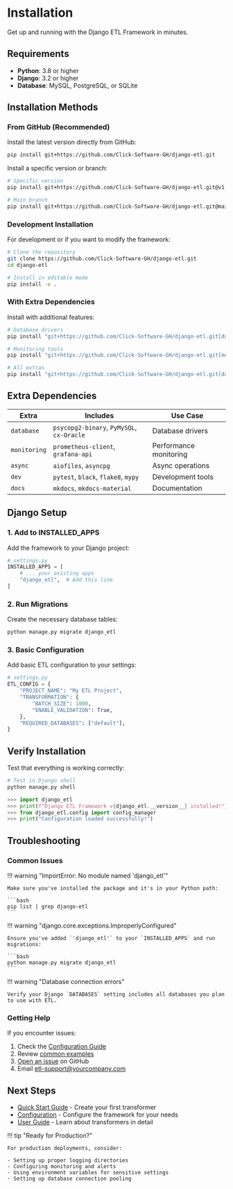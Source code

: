 # Installation

Get up and running with the Django ETL Framework in minutes.

## Requirements

- **Python**: 3.8 or higher
- **Django**: 3.2 or higher
- **Database**: MySQL, PostgreSQL, or SQLite

## Installation Methods

### From GitHub (Recommended)

Install the latest version directly from GitHub:

```bash
pip install git+https://github.com/Click-Software-GH/django-etl.git
```

Install a specific version or branch:

```bash
# Specific version
pip install git+https://github.com/Click-Software-GH/django-etl.git@v1.0.0

# Main branch
pip install git+https://github.com/Click-Software-GH/django-etl.git@main
```

### Development Installation

For development or if you want to modify the framework:

```bash
# Clone the repository
git clone https://github.com/Click-Software-GH/django-etl.git
cd django-etl

# Install in editable mode
pip install -e .
```

### With Extra Dependencies

Install with additional features:

```bash
# Database drivers
pip install "git+https://github.com/Click-Software-GH/django-etl.git[database]"

# Monitoring tools
pip install "git+https://github.com/Click-Software-GH/django-etl.git[monitoring]"

# All extras
pip install "git+https://github.com/Click-Software-GH/django-etl.git[database,monitoring,async]"
```

## Extra Dependencies

| Extra | Includes | Use Case |
|-------|----------|----------|
| `database` | `psycopg2-binary`, `PyMySQL`, `cx-Oracle` | Database drivers |
| `monitoring` | `prometheus-client`, `grafana-api` | Performance monitoring |
| `async` | `aiofiles`, `asyncpg` | Async operations |
| `dev` | `pytest`, `black`, `flake8`, `mypy` | Development tools |
| `docs` | `mkdocs`, `mkdocs-material` | Documentation |

## Django Setup

### 1. Add to INSTALLED_APPS

Add the framework to your Django project:

```python
# settings.py
INSTALLED_APPS = [
    # ... your existing apps
    "django_etl",  # Add this line
]
```

### 2. Run Migrations

Create the necessary database tables:

```bash
python manage.py migrate django_etl
```

### 3. Basic Configuration

Add basic ETL configuration to your settings:

```python
# settings.py
ETL_CONFIG = {
    "PROJECT_NAME": "My ETL Project",
    "TRANSFORMATION": {
        "BATCH_SIZE": 1000,
        "ENABLE_VALIDATION": True,
    },
    "REQUIRED_DATABASES": ["default"],
}
```

## Verify Installation

Test that everything is working correctly:

```python
# Test in Django shell
python manage.py shell

>>> import django_etl
>>> print(f"Django ETL Framework v{django_etl.__version__} installed!")
>>> from django_etl.config import config_manager
>>> print("Configuration loaded successfully!")
```

## Troubleshooting

### Common Issues

!!! warning "ImportError: No module named 'django_etl'"
    
    Make sure you've installed the package and it's in your Python path:
    
    ```bash
    pip list | grep django-etl
    ```

!!! warning "django.core.exceptions.ImproperlyConfigured"
    
    Ensure you've added `'django_etl'` to your `INSTALLED_APPS` and run migrations:
    
    ```bash
    python manage.py migrate django_etl
    ```

!!! warning "Database connection errors"
    
    Verify your Django `DATABASES` setting includes all databases you plan to use with ETL.

### Getting Help

If you encounter issues:

1. Check the [Configuration Guide](configuration.md)
2. Review [common examples](../examples/basic.md)
3. [Open an issue](https://github.com/Click-Software-GH/django-etl/issues) on GitHub
4. Email [etl-support@yourcompany.com](mailto:etl-support@yourcompany.com)

## Next Steps

- [Quick Start Guide](quickstart.md) - Create your first transformer
- [Configuration](configuration.md) - Configure the framework for your needs
- [User Guide](../user-guide/transformers.md) - Learn about transformers in detail

!!! tip "Ready for Production?"
    
    For production deployments, consider:
    
    - Setting up proper logging directories
    - Configuring monitoring and alerts  
    - Using environment variables for sensitive settings
    - Setting up database connection pooling
